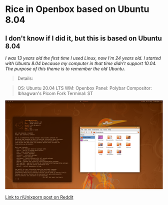 # Rice in Openbox based on Ubuntu 8.04

## I don't know if I did it, but this is based on Ubuntu 8.04

*I was 13 years old the first time I used Linux, now I'm 24 years old. I started with Ubuntu 8.04 because my computer in that time didn't support 10.04. The purpose of this theme is to remember the old Ubuntu.*


> Details:

> OS: Ubuntu 20.04 LTS
> WM: Openbox
> Panel: Polybar
> Compositor: Ibhagwan's Picom Fork
> Terminal: ST

![alt text](https://github.com/AlexisMtzGasca/ubuntu8.04-openbox-theme/blob/main/Screenshot-13-10-2020-20:02:24.png?raw=true)

[Link to r/Unixporn post on Reddit](https://www.reddit.com/r/unixporn/comments/jaszc7/openbox_this_apt_has_super_cow_powers/)
